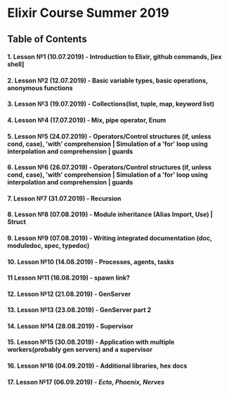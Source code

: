 # Elixir Course Summer 2019

## Table of Contents

#### 1.  Lesson №1 (10.07.2019) - Introduction to Elixir, github commands, [iex shell]
#### 2.  Lesson №2 (12.07.2019) - Basic variable types, basic operations, anonymous functions

#### 3.  Lesson №3 (19.07.2019) - Collections(list, tuple, map,  keyword list)
#### 4.  Lesson №4 (17.07.2019) - Mix, pipe operator, Enum


#### 5.  Lesson №5 (24.07.2019) - Operators/Control structures (if, unless cond, case), 'with' comprehension | Simulation of a 'for' loop using interpolation and comprehension | guards

#### 6.  Lesson №6 (26.07.2019) - Operators/Control structures (if, unless cond, case), 'with' comprehension | Simulation of a 'for' loop using interpolation and comprehension | guards

#### 7.  Lesson №7 (31.07.2019) - Recursion
#### 8.  Lesson №8 (07.08.2019) - Module inheritance (Alias Import, Use) | Struct 
#### 9.  Lesson №9 (07.08.2019) - Writing integrated documentation (doc, moduledoc, spec, typedoc) 


#### 10.  Lesson №10 (14.08.2019) - Processes, agents, tasks
#### 11  Lesson №11 (16.08.2019) - spawn link?

#### 12.  Lesson №12 (21.08.2019) - GenServer
#### 13.  Lesson №13 (23.08.2019) - GenServer part 2

#### 14.  Lesson №14 (28.08.2019) - Supervisor
#### 15.  Lesson №15 (30.08.2019) - Application with multiple workers(probably gen servers) and a supervisor

#### 16.  Lesson №16 (04.09.2019) - Additional libraries, hex docs
#### 17.  Lesson №17 (06.09.2019) - *Ecto, Phoenix, Nerves*

